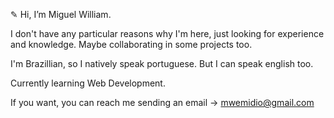 ✎ Hi, I’m Miguel William.

I don't have any particular reasons why I'm here, just looking for experience and knowledge. Maybe collaborating in some projects too.

I'm Brazillian, so I natively speak portuguese. But I can speak english too.

Currently learning Web Development.


If you want, you can reach me sending an email
→ mwemidio@gmail.com
